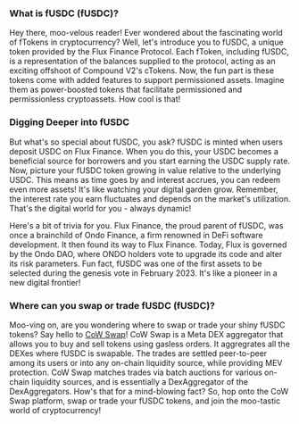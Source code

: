 <h3>What is fUSDC (fUSDC)?</h3>

<p>Hey there, moo-velous reader! Ever wondered about the fascinating world of fTokens in cryptocurrency? Well, let's introduce you to fUSDC, a unique token provided by the Flux Finance Protocol. Each fToken, including fUSDC, is a representation of the balances supplied to the protocol, acting as an exciting offshoot of Compound V2's cTokens. Now, the fun part is these tokens come with added features to support permissioned assets. Imagine them as power-boosted tokens that facilitate permissioned and permissionless cryptoassets. How cool is that!</p>

<h3>Digging Deeper into fUSDC</h3>

<p>But what's so special about fUSDC, you ask? fUSDC is minted when users deposit USDC on Flux Finance. When you do this, your USDC becomes a beneficial source for borrowers and you start earning the USDC supply rate. Now, picture your fUSDC token growing in value relative to the underlying USDC. This means as time goes by and interest accrues, you can redeem even more assets! It's like watching your digital garden grow. Remember, the interest rate you earn fluctuates and depends on the market's utilization. That's the digital world for you - always dynamic!</p>

<p>Here's a bit of trivia for you. Flux Finance, the proud parent of fUSDC, was once a brainchild of Ondo Finance, a firm renowned in DeFi software development. It then found its way to Flux Finance. Today, Flux is governed by the Ondo DAO, where ONDO holders vote to upgrade its code and alter its risk parameters. Fun fact, fUSDC was one of the first assets to be selected during the genesis vote in February 2023. It's like a pioneer in a new digital frontier!</p>

<h3>Where can you swap or trade fUSDC (fUSDC)?</h3>

<p>Moo-ving on, are you wondering where to swap or trade your shiny fUSDC tokens? Say hello to <a href="https://swap.cow.fi/" target="_blank" rel="noopener">CoW Swap</a>! CoW Swap is a Meta DEX aggregator that allows you to buy and sell tokens using gasless orders. It aggregrates all the DEXes where fUSDC is swapable. The trades are settled peer-to-peer among its users or into any on-chain liquidity source, while providing MEV protection. CoW Swap matches trades via batch auctions for various on-chain liquidity sources, and is essentially a DexAggregator of the DexAggregators. How's that for a mind-blowing fact? So, hop onto the CoW Swap platform, swap or trade your fUSDC tokens, and join the moo-tastic world of cryptocurrency!</p>
